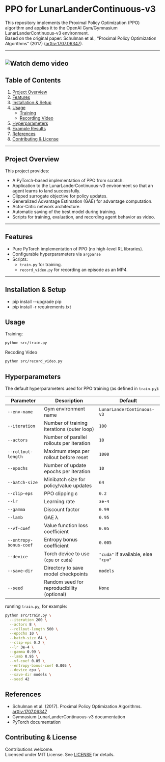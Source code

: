 # PPO for LunarLanderContinuous-v3

This repository implements the Proximal Policy Optimization (PPO) algorithm and applies it to the OpenAI Gym/Gymnasium LunarLanderContinuous-v3 environment.  
Based on the original paper: Schulman et al., “Proximal Policy Optimization Algorithms” (2017) ([arXiv:1707.06347](https://arxiv.org/abs/1707.06347)).

---
![Watch demo video](https://drive.google.com/file/d/19drV3H4KLHDfYFWDRuAQwQzzLP4WY0M0/view?usp=drive_link)
---
## Table of Contents
1. [Project Overview](#project-overview)  
2. [Features](#features)  
3. [Installation & Setup](#installation--setup)  
4. [Usage](#usage)  
   - [Training](#training)  
   - [Recording Video](#recording-video)  
5. [Hyperparameters](#hyperparameters)  
6. [Example Results](#example-results)  
7. [References](#references)  
8. [Contributing & License](#contributing--license)  

---

## Project Overview
This project provides:
- A PyTorch-based implementation of PPO from scratch.
- Application to the LunarLanderContinuous-v3 environment so that an agent learns to land successfully.
- Clipped surrogate objective for policy updates.
- Generalized Advantage Estimation (GAE) for advantage computation.
- Actor-Critic network architecture.
- Automatic saving of the best model during training.
- Scripts for training, evaluation, and recording agent behavior as video.

---

## Features
- Pure PyTorch implementation of PPO (no high-level RL libraries).
- Configurable hyperparameters via `argparse`
- Scripts:
  - `train.py` for training.
  - `record_video.py` for recording an episode as an MP4.

---

## Installation & Setup
- pip install --upgrade pip
- pip install -r requirements.txt

## Usage
Training:

```bash
python src/train.py
```
Recoding Video

```bash
python src/record_video.py
```
## Hyperparameters
The default hyperparameters used for PPO training (as defined in `train.py`):

| Parameter             | Description                                            | Default                          |
|-----------------------|--------------------------------------------------------|----------------------------------|
| `--env-name`          | Gym environment name                                   | `LunarLanderContinuous-v3`       |
| `--iteration`         | Number of training iterations (outer loop)             | `100`                            |
| `--actors`            | Number of parallel rollouts per iteration              | `10`                             |
| `--rollout-length`    | Maximum steps per rollout before reset                 | `1000`                           |
| `--epochs`            | Number of update epochs per iteration                  | `10`                             |
| `--batch-size`        | Minibatch size for policy/value updates                | `64`                             |
| `--clip-eps`          | PPO clipping ε                                         | `0.2`                            |
| `--lr`                | Learning rate                                          | `3e-4`                           |
| `--gamma`             | Discount factor                                        | `0.99`                           |
| `--lamb`              | GAE λ                                                  | `0.95`                           |
| `--vf-coef`           | Value function loss coefficient                        | `0.05`                           |
| `--entropy-bonus-coef`| Entropy bonus coefficient                              | `0.005`                          |
| `--device`            | Torch device to use (`cpu` or `cuda`)                  | `"cuda"` if available, else `"cpu"` |
| `--save-dir`          | Directory to save model checkpoints                    | `models`                         |
| `--seed`              | Random seed for reproducibility (optional)             | `None`                           |

running `train.py`, for example:

```bash
python src/train.py \
  --iteration 200 \
  --actors 8 \
  --rollout-length 500 \
  --epochs 10 \
  --batch-size 64 \
  --clip-eps 0.2 \
  --lr 3e-4 \
  --gamma 0.99 \
  --lamb 0.95 \
  --vf-coef 0.05 \
  --entropy-bonus-coef 0.005 \
  --device cpu \
  --save-dir models \
  --seed 42
```

## References
- Schulman et al. (2017). Proximal Policy Optimization Algorithms. [arXiv:1707.06347](https://arxiv.org/abs/1707.06347)
- Gymnasium LunarLanderContinuous-v3 documentation
- PyTorch documentation

## Contributing & License
Contributions welcome.  
Licensed under MIT License. See [LICENSE](LICENSE.txt) for details.
